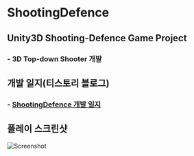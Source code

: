 # ShootingDefence

## Unity3D Shooting-Defence Game Project

### - 3D Top-down Shooter 개발

## 개발 일지(티스토리 블로그)
### - <a href="ttps://mist16.tistory.com/category/%EA%B2%8C%EC%9E%84%EA%B0%9C%EB%B0%9C/ShootingDefence" target="_blank"> ShootingDefence 개발 일지</a>

## 플레이 스크린샷

![Screenshot](https://user-images.githubusercontent.com/30260233/172303479-5b15a2cf-312a-41ef-ba0c-f8dbf4d3a18c.PNG)

